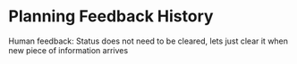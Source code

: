 # Planning Feedback History

Human feedback: Status does not need to be cleared, lets just clear it when new piece of information arrives